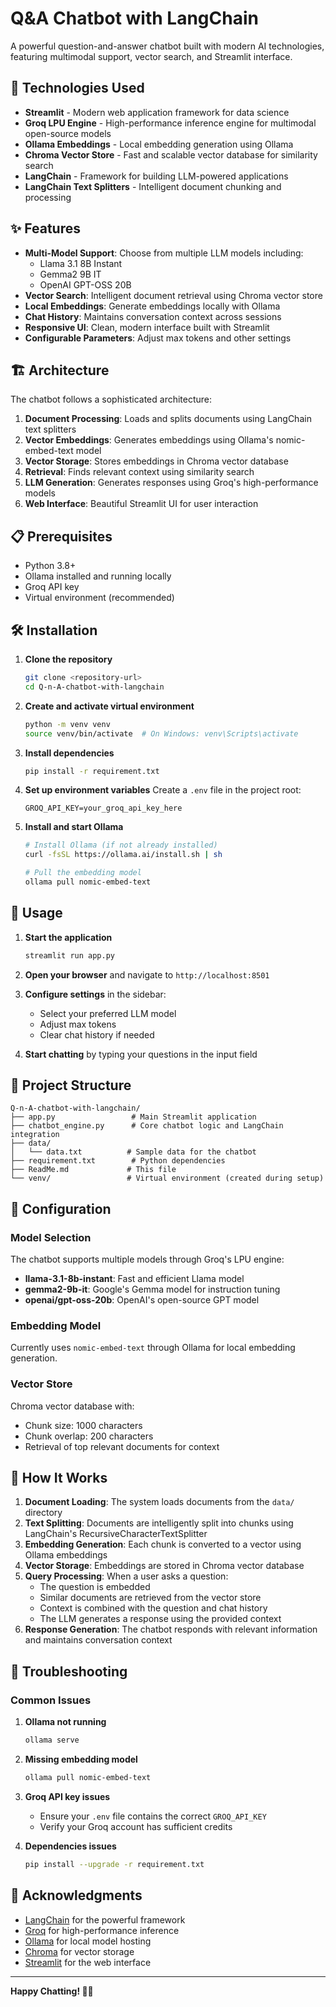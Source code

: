 # Q&A Chatbot with LangChain

A powerful question-and-answer chatbot built with modern AI technologies, featuring multimodal support, vector search, and  Streamlit interface.

## 🚀 Technologies Used

- **Streamlit** - Modern web application framework for data science
- **Groq LPU Engine** - High-performance inference engine for multimodal open-source models
- **Ollama Embeddings** - Local embedding generation using Ollama
- **Chroma Vector Store** - Fast and scalable vector database for similarity search
- **LangChain** - Framework for building LLM-powered applications
- **LangChain Text Splitters** - Intelligent document chunking and processing

## ✨ Features

- **Multi-Model Support**: Choose from multiple LLM models including:
  - Llama 3.1 8B Instant
  - Gemma2 9B IT
  - OpenAI GPT-OSS 20B
- **Vector Search**: Intelligent document retrieval using Chroma vector store
- **Local Embeddings**: Generate embeddings locally with Ollama
- **Chat History**: Maintains conversation context across sessions
- **Responsive UI**: Clean, modern interface built with Streamlit
- **Configurable Parameters**: Adjust max tokens and other settings

## 🏗️ Architecture

The chatbot follows a sophisticated architecture:

1. **Document Processing**: Loads and splits documents using LangChain text splitters
2. **Vector Embeddings**: Generates embeddings using Ollama's nomic-embed-text model
3. **Vector Storage**: Stores embeddings in Chroma vector database
4. **Retrieval**: Finds relevant context using similarity search
5. **LLM Generation**: Generates responses using Groq's high-performance models
6. **Web Interface**: Beautiful Streamlit UI for user interaction

## 📋 Prerequisites

- Python 3.8+
- Ollama installed and running locally
- Groq API key
- Virtual environment (recommended)

## 🛠️ Installation

1. **Clone the repository**
   ```bash
   git clone <repository-url>
   cd Q-n-A-chatbot-with-langchain
   ```

2. **Create and activate virtual environment**
   ```bash
   python -m venv venv
   source venv/bin/activate  # On Windows: venv\Scripts\activate
   ```

3. **Install dependencies**
   ```bash
   pip install -r requirement.txt
   ```

4. **Set up environment variables**
   Create a `.env` file in the project root:
   ```env
   GROQ_API_KEY=your_groq_api_key_here
   ```

5. **Install and start Ollama**
   ```bash
   # Install Ollama (if not already installed)
   curl -fsSL https://ollama.ai/install.sh | sh
   
   # Pull the embedding model
   ollama pull nomic-embed-text
   ```

## 🚀 Usage

1. **Start the application**
   ```bash
   streamlit run app.py
   ```

2. **Open your browser** and navigate to `http://localhost:8501`

3. **Configure settings** in the sidebar:
   - Select your preferred LLM model
   - Adjust max tokens
   - Clear chat history if needed

4. **Start chatting** by typing your questions in the input field

## 📁 Project Structure

```
Q-n-A-chatbot-with-langchain/
├── app.py                 # Main Streamlit application
├── chatbot_engine.py      # Core chatbot logic and LangChain integration
├── data/
│   └── data.txt          # Sample data for the chatbot
├── requirement.txt        # Python dependencies
├── ReadMe.md             # This file
└── venv/                 # Virtual environment (created during setup)
```

## 🔧 Configuration

### Model Selection
The chatbot supports multiple models through Groq's LPU engine:
- **llama-3.1-8b-instant**: Fast and efficient Llama model
- **gemma2-9b-it**: Google's Gemma model for instruction tuning
- **openai/gpt-oss-20b**: OpenAI's open-source GPT model

### Embedding Model
Currently uses `nomic-embed-text` through Ollama for local embedding generation.

### Vector Store
Chroma vector database with:
- Chunk size: 1000 characters
- Chunk overlap: 200 characters
- Retrieval of top relevant documents for context

## 🎯 How It Works

1. **Document Loading**: The system loads documents from the `data/` directory
2. **Text Splitting**: Documents are intelligently split into chunks using LangChain's RecursiveCharacterTextSplitter
3. **Embedding Generation**: Each chunk is converted to a vector using Ollama embeddings
4. **Vector Storage**: Embeddings are stored in Chroma vector database
5. **Query Processing**: When a user asks a question:
   - The question is embedded
   - Similar documents are retrieved from the vector store
   - Context is combined with the question and chat history
   - The LLM generates a response using the provided context
6. **Response Generation**: The chatbot responds with relevant information and maintains conversation context

## 🚧 Troubleshooting

### Common Issues

1. **Ollama not running**
   ```bash
   ollama serve
   ```

2. **Missing embedding model**
   ```bash
   ollama pull nomic-embed-text
   ```

3. **Groq API key issues**
   - Ensure your `.env` file contains the correct `GROQ_API_KEY`
   - Verify your Groq account has sufficient credits

4. **Dependencies issues**
   ```bash
   pip install --upgrade -r requirement.txt
   ```
   
## 🙏 Acknowledgments

- [LangChain](https://langchain.com/) for the powerful framework
- [Groq](https://groq.com/) for high-performance inference
- [Ollama](https://ollama.ai/) for local model hosting
- [Chroma](https://www.trychroma.com/) for vector storage
- [Streamlit](https://streamlit.io/) for the web interface

---

**Happy Chatting! 🤖✨**

